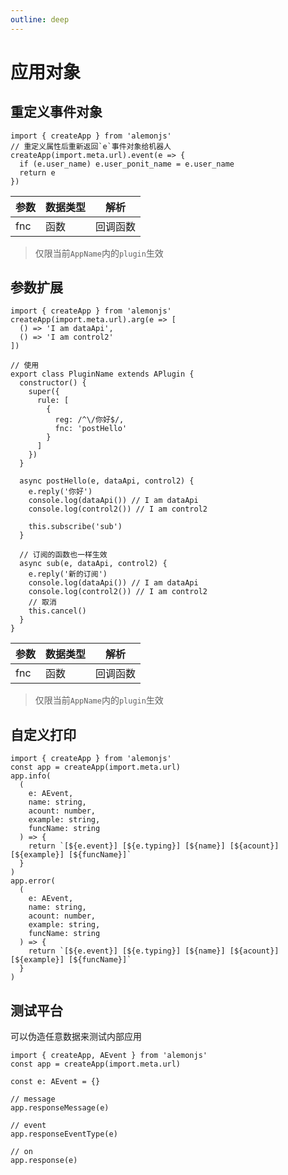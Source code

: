 ```yaml
---
outline: deep
---
```


# 应用对象

## 重定义事件对象

```typescript:line-numbers=1
import { createApp } from 'alemonjs'
// 重定义属性后重新返回`e`事件对象给机器人
createApp(import.meta.url).event(e => {
  if (e.user_name) e.user_ponit_name = e.user_name
  return e
})
```

| 参数 | 数据类型 | 解析     |
| ---- | -------- | -------- |
| fnc  | 函数     | 回调函数 |

> 仅限当前`AppName`内的`plugin`生效

## 参数扩展

```typescript:line-numbers=1
import { createApp } from 'alemonjs'
createApp(import.meta.url).arg(e => [
  () => 'I am dataApi',
  () => 'I am control2'
])
```

```ts:line-numbers=1
// 使用
export class PluginName extends APlugin {
  constructor() {
    super({
      rule: [
        {
          reg: /^\/你好$/,
          fnc: 'postHello'
        }
      ]
    })
  }

  async postHello(e, dataApi, control2) {
    e.reply('你好')
    console.log(dataApi()) // I am dataApi
    console.log(control2()) // I am control2

    this.subscribe('sub')
  }

  // 订阅的函数也一样生效
  async sub(e, dataApi, control2) {
    e.reply('新的订阅')
    console.log(dataApi()) // I am dataApi
    console.log(control2()) // I am control2
    // 取消
    this.cancel()
  }
}
```

| 参数 | 数据类型 | 解析     |
| ---- | -------- | -------- |
| fnc  | 函数     | 回调函数 |

> 仅限当前`AppName`内的`plugin`生效

## 自定义打印

```typescript:line-numbers=1
import { createApp } from 'alemonjs'
const app = createApp(import.meta.url)
app.info(
  (
    e: AEvent,
    name: string,
    acount: number,
    example: string,
    funcName: string
  ) => {
    return `[${e.event}] [${e.typing}] [${name}] [${acount}] [${example}] [${funcName}]`
  }
)
app.error(
  (
    e: AEvent,
    name: string,
    acount: number,
    example: string,
    funcName: string
  ) => {
    return `[${e.event}] [${e.typing}] [${name}] [${acount}] [${example}] [${funcName}]`
  }
)
```

## 测试平台

可以伪造任意数据来测试内部应用

```typescript:line-numbers=1
import { createApp, AEvent } from 'alemonjs'
const app = createApp(import.meta.url)

const e: AEvent = {}

// message
app.responseMessage(e)

// event
app.responseEventType(e)

// on
app.response(e)
```

